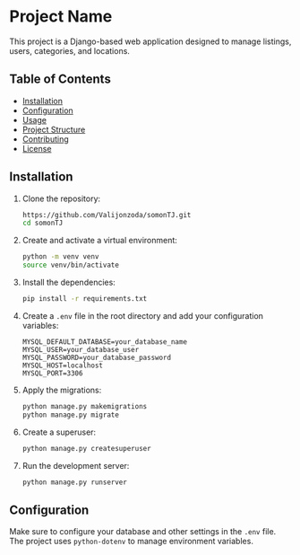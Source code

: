 # Project Name

This project is a Django-based web application designed to manage listings, users, categories, and locations.

## Table of Contents

- [Installation](#installation)
- [Configuration](#configuration)
- [Usage](#usage)
- [Project Structure](#project-structure)
- [Contributing](#contributing)
- [License](#license)

## Installation

1. Clone the repository:
    ```bash
    https://github.com/Valijonzoda/somonTJ.git
    cd somonTJ
    ```

2. Create and activate a virtual environment:
    ```bash
    python -m venv venv
    source venv/bin/activate 
    ```

3. Install the dependencies:
    ```bash
    pip install -r requirements.txt
    ```

4. Create a `.env` file in the root directory and add your configuration variables:
    ```plaintext
    MYSQL_DEFAULT_DATABASE=your_database_name
    MYSQL_USER=your_database_user
    MYSQL_PASSWORD=your_database_password
    MYSQL_HOST=localhost
    MYSQL_PORT=3306
    ```

5. Apply the migrations:
    ```bash
    python manage.py makemigrations
    python manage.py migrate
    ```

6. Create a superuser:
    ```bash
    python manage.py createsuperuser
    ```

7. Run the development server:
    ```bash
    python manage.py runserver
    ```

## Configuration

Make sure to configure your database and other settings in the `.env` file. The project uses `python-dotenv` to manage environment variables.

